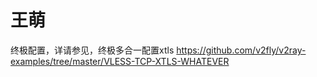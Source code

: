 # 王萌
终极配置，详请参见，终极多合一配置xtls
https://github.com/v2fly/v2ray-examples/tree/master/VLESS-TCP-XTLS-WHATEVER

